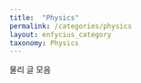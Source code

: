 ```yaml
---
title:  "Physics"
permalink: /categories/physics
layout: enfycius_category
taxonomy: Physics
---
```


물리 글 모음
